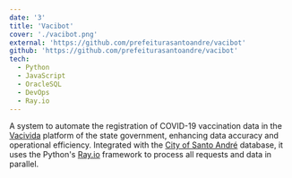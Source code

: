 ```yaml
---
date: '3'
title: 'Vacibot'
cover: './vacibot.png'
external: 'https://github.com/prefeiturasantoandre/vacibot'
github: 'https://github.com/prefeiturasantoandre/vacibot'
tech:
  - Python
  - JavaScript
  - OracleSQL
  - DevOps
  - Ray.io
---
```


A system to automate the registration of COVID-19 vaccination data in the [Vacivida](https://vacivida.sp.gov.br/imunizacao/login?returnUrl=%2Fhome) platform of the state government, enhancing data accuracy and operational efficiency. Integrated with the [City of Santo André](https://web.santoandre.sp.gov.br/) database, it uses the Python's [Ray.io](https://www.ray.io/) framework to process all requests and data in parallel.
